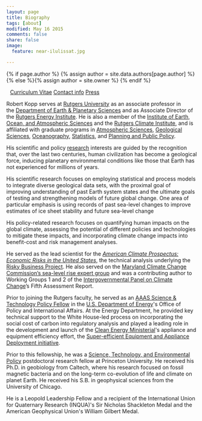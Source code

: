 ```yaml
---
layout: page
title: Biography
tags: [about]
modified: May 16 2015
comments: false
share: false
image:
  feature: near-ilulissat.jpg

---
```


{% if page.author %}
  {% assign author = site.data.authors[page.author] %}{% else %}{% assign author = site.owner %}
  {% endif %}


<div style="margin: 10px" itemscope itemtype="http://schema.org/Person">
<p>
<a href="{{ author.cv }}" class="author-social"><i class="fa fa-fw fa-caret-right"></i> Curriculum Vitae</a>
<a href="{{ author.contact-page }}" class="author-social"><i class="fa fa-fw fa-caret-right"></i> Contact info</a>
<a href="http://www.google.com/search?hl=en&gl=us&tbm=nws&q=%22Robert+Kopp%22+OR+%22Bob+Kopp%22+Rutgers" class="author-social"><i class="fa fa-fw fa-caret-right"></i> Press</a>
</p>
</div>

Robert Kopp serves at [Rutgers University](http://www.rutgers.edu/) as an associate professor in the [Department of Earth & Planetary Sciences](http://geology.rutgers.edu/) and as Associate Director of
the [Rutgers Energy Institute](http://rei.rutgers.edu/). He is also a member of the [Institute of Earth, Ocean, and Atmospheric Sciences](http://eoas.rutgers.edu) and the [Rutgers Climate Institute](http://climatechange.rutgers.edu), and is affiliated with graduate programs in [Atmospheric Sciences](http://atmos.rutgers.edu), [Geological Sciences](http://eps.rutgers.edu), [Oceanography](http://marine.rutgers.edu), [Statistics](http://statistics.rutgers.edu), and [Planning and Public Policy](http://policy.rutgers.edu/).

His scientific and policy [research](/research) interests are guided by the recognition that, over the last two centuries, human civilization has become a geological force, inducing planetary environmental conditions like those that Earth has not experienced for millions of years.

His scientific research focuses on employing statistical and process models to integrate diverse geological data sets, with the proximal goal of improving understanding of past Earth system states and the ultimate goals of testing and strengthening models of future global change. One area of particular emphasis is using records of past sea-level changes to improve estimates of ice sheet stability and future sea-level change

His policy-related research focuses on quantifying human impacts on the global climate, assessing the potential of different policies and technologies to mitigate these impacts, and incorporating climate change impacts into benefit-cost and risk management analyses.

He served as the lead scientist for the  [ _American Climate Prospectus: Economic Risks in the United States_](http://www.climateprospectus.org/), the technical analysis underlying the [Risky Business Project](http://www.riskybusiness.org/). He also served on the
[Maryland Climate Change Commission’s sea-level rise expert group](http://www.umces.edu/project/sea-level-along-maryland%E2%80%99s-shorelines-could-rise-2-feet-2050-according-new-report) and was a contributing author to Working Groups 1 and 2 of the [Intergovernmental Panel on Climate Change](http://www.ipcc.ch)’s Fifth Assessment Report.

Prior to joining the Rutgers faculty, he served as an [AAAS Science & Technology Policy Fellow](http://fellowships.aaas.org/) in the
[U.S. Department of Energy](http://www.energy.gov)'s Office of Policy and International Affairs. At the Energy Department, he provided key technical support to the White House-led process on incorporating the social cost of carbon into regulatory analysis and played a leading role in the development and launch of the [Clean Energy Ministerial](http://www.cleanenergyministerial.org)'s appliance and equipment efficiency effort, the [Super-efficient Equipment and Appliance Deployment initiative](http://www.superefficient.org).

Prior to this fellowship, he was a [Science, Technology, and Environmental Policy](http://www.princeton.edu/step/) postdoctoral research fellow at Princeton University. He received his Ph.D. in geobiology from Caltech, where his research focused on fossil magnetic bacteria and on the long-term co-evolution of life and climate on planet Earth. He received his S.B. in geophysical sciences from the University of Chicago.

He is a Leopold Leadership Fellow and a recipient of the International Union for Quaternary Research (INQUA)'s Sir Nicholas Shackleton Medal and the American Geophysical Union's William Gilbert Medal.


